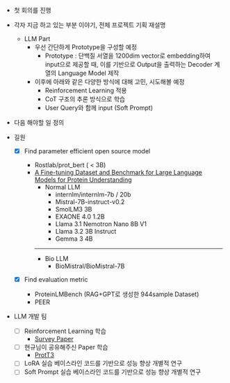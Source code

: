 - 첫 회의를 진행
- 각자 지금 하고 있는 부분 이야기, 전체 프로젝트 기획 재설명
    - LLM Part
        - 우선 간단하게 Prototype을 구성할 예정
            - Prototype : 단백질 서열을 1200dim vector로 embedding하여 input으로 제공할 때, 이를 기반으로 Output을 출력하는 Decoder 계열의 Language Model 제작
        - 이후에 아래와 같은 다양한 방식에 대해 고민, 시도해볼 예정
            - Reinforcement Learning 적용
            - CoT 구조의 추론 방식으로 학습
            - User Query와 함께 input (Soft Prompt)
        

- 다음 해야할 일 정의
- 길원
    - [X] Find parameter efficient open source model
        - Rostlab/prot_bert ( < 3B)
        - [A Fine-tuning Dataset and Benchmark for Large Language Models for Protein Understanding](https://arxiv.org/pdf/2406.05540)
            - Normal LLM
                - internlm/internlm-7b / 20b
                - Mistral-7B-instruct-v0.2
                - SmolLM3 3B
                - EXAONE 4.0 1.2B
                - Llama 3.1 Nemotron Nano 8B V1
                - Llama 3.2 3B Instruct
                - Gemma 3 4B
            --- 
            - Bio LLM
                - BioMistral/BioMistral-7B

    - [X] Find evaluation metric
        - ProteinLMBench (RAG+GPT로 생성한 944sample Dataset)
        - PEER

- LLM 개발 팀
    - [ ] Reinforcement Learning 학습
        - [Survey Paper](https://arxiv.org/pdf/2412.10400)
    - [ ] 현규님이 공유해주신 Paper 학습
        - [ProtT3](https://aclanthology.org/2024.acl-long.324.pdf)
    - [ ] LoRA 실습 베이스라인 코드를 기반으로 성능 향상 개별적 연구
    - [ ] Soft Prompt 실습 베이스라인 코드를 기반으로 성능 향상 개별적 연구
